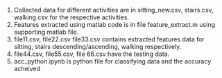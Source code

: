 1. Collected data for different activities are in sitting_new.csv, stairs.csv, walking.csv for the respective activities.
2. Features extracted using matlab code is in file feature_extract.m using supporting matlab file.
3. file11.csv, file22.csv file33.csv contains extracted features data for sitting, stairs descending/ascending, walking respectively.
4. file44.csv, file55.csv, file 66.csv have the testing data.
5. acc_python.ipynb is python file for classifying data and the accuracy acheived
